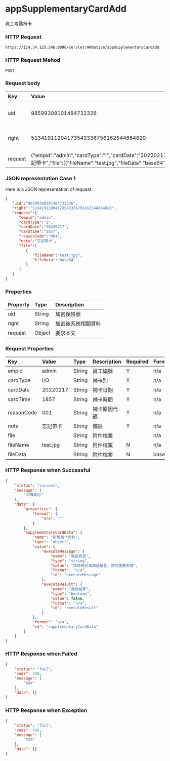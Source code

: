# appSupplementaryCardAdd
員工考勤補卡

### HTTP Request
```
https://114.34.125.246:8090/servlet/HRNative/appSupplementaryCardAdd
```

### HTTP Request Mehod
```
POST
```

### Request body
| Key | Value | Type | Description |
|:----------|:-------------|:-----|:------------|
| uid | 98599308101484732326 | String | 需透過appLogin取得
| right | 51341911904173543336756162544864820 | String | 需透過appLogin取得 |
| request | {"empid":"admin","cardType":"I","cardDate":"20220217","cardTime":"1857","reasonCode":"001","note":"忘記帶卡","file":[{"fileName":"test.jpg","fileData":"base64"}]} | Object | 異動條件

### JSON representation Case 1
Here is a JSON representation of request.
```json
{
   "uid":"98599308101484732326",
   "right":"51341911904173543336756162544864820",
   "request":{
      "empid":"admin",
      "cardType":"I",
      "cardDate":"20220217",
      "cardTime":"1857",
      "reasonCode":"001",
      "note":"忘記帶卡",
      "file":[
         {
            "fileName":"test.jpg",
            "fileData":"base64"
         }
      ]
   }
}
```

### Properties
| Property | Type | Description |
|:---------|:-----|:------------|
| uid   | String | 加密後帳號 |
| right | String | 加密後系統相關資料 |
| request | Object | 要求本文 |

### Request Properties
| Key | Value | Type | Description | Required | Format | Note |
|:----------|:-------------|:-----|:------------|:------------|:------------|:------------|
| empid | admin | String | 員工編號 | Y | n/a | 異動欄位 |
| cardType | I/O | String | 補卡別 | Y | n/a | 進卡:I,出卡:O |
| cardDate | 20220217 | String | 補卡日期 | Y | n/a | AC(YYYYmmdd) |
| cardTime | 1857 | String | 補卡時間 | Y | n/a | TIME(HHmm) |
| reasonCode | 001 | String | 補卡原因代碼 | Y | n/a | 根據原因設定檔的代碼 |
| note | 忘記帶卡 | String | 備註 | Y | n/a | 補卡原因 |
| file |  | String | 附件檔案 |  | n/a | 補卡附件 |
| fileName | test.jpg | String | 附件檔案 | N | n/a | 補卡附件 |
| fileData |  | String | 附件檔案 | N | base64 | 補卡附件 |

### HTTP Response when Successful
```json
{
    "status": "success",
    "message": [
        "回傳成功"
    ],
    "data": {
        "properties": {
            "format": {
                "n/a": ""
            }
        },
        "supplementaryCardData": {
            "name": "新增補卡資料",
            "type": "object",
            "value": {
                "executeMessage": {
                    "name": "異動訊息",
                    "type": "string",
                    "value": "該時間已申請過補登，請勿重覆申請",
                    "format": "n/a",
                    "id": "executeMessage"
                },
                "executeResult": {
                    "name": "異動結果",
                    "type": "boolean",
                    "value": false,
                    "format": "n/a",
                    "id": "executeResult"
                }
            },
            "format": "n/a",
            "id": "supplementaryCardData"
        }
    }
}
```

### HTTP Response when Failed
```json
{
    "status": "fail",
    "code": 500,
    "message": [
        "XXX"
    ],
    "data": {}
}
```

### HTTP Response when Exception
```json
{
    "status": "fail",
    "code": 406,
    "message": [
        "XXX"
    ],
    "data": {}
}
```
